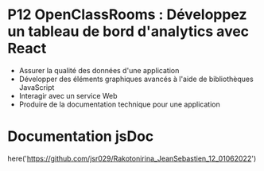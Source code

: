 # P12 OpenClassRooms : Développez un tableau de bord d'analytics avec React
- Assurer la qualité des données d'une application
- Développer des éléments graphiques avancés à l'aide de bibliothèques JavaScript
- Interagir avec un service Web
- Produire de la documentation technique pour une application

# Documentation jsDoc
here('https://github.com/jsr029/Rakotonirina_JeanSebastien_12_01062022')
